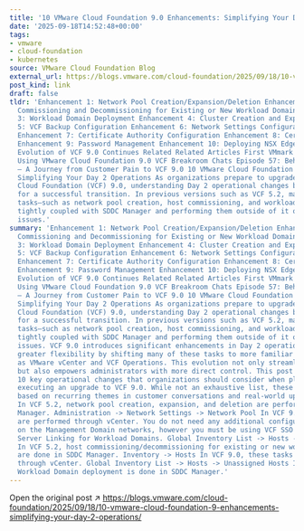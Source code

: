 ```yaml
---
title: '10 VMware Cloud Foundation 9.0 Enhancements: Simplifying Your Day 2 Operations'
date: '2025-09-18T14:52:48+00:00'
tags:
- vmware
- cloud-foundation
- kubernetes
source: VMware Cloud Foundation Blog
external_url: https://blogs.vmware.com/cloud-foundation/2025/09/18/10-vmware-cloud-foundation-9-enhancements-simplifying-your-day-2-operations/
post_kind: link
draft: false
tldr: 'Enhancement 1: Network Pool Creation/Expansion/Deletion Enhancement 2: Host
  Commissioning and Decommissioning for Existing or New Workload Domains Enhancement
  3: Workload Domain Deployment Enhancement 4: Cluster Creation and Expansion Enhancement
  5: VCF Backup Configuration Enhancement 6: Network Settings Configuration (DNS/NTP)
  Enhancement 7: Certificate Authority Configuration Enhancement 8: Certificate Management
  Enhancement 9: Password Management Enhancement 10: Deploying NSX Edge Cluster The
  Evolution of VCF 9.0 Continues Related Related Articles First VMmark Result Published
  Using VMware Cloud Foundation 9.0 VCF Breakroom Chats Episode 57: Behind the Code
  – A Journey from Customer Pain to VCF 9.0 10 VMware Cloud Foundation 9.0 Enhancements:
  Simplifying Your Day 2 Operations As organizations prepare to upgrade to VMware
  Cloud Foundation (VCF) 9.0, understanding Day 2 operational changes becomes critical
  for a successful transition. In previous versions such as VCF 5.2, many administrative
  tasks—such as network pool creation, host commissioning, and workload domain deployments—were
  tightly coupled with SDDC Manager and performing them outside of it often led to
  issues.'
summary: 'Enhancement 1: Network Pool Creation/Expansion/Deletion Enhancement 2: Host
  Commissioning and Decommissioning for Existing or New Workload Domains Enhancement
  3: Workload Domain Deployment Enhancement 4: Cluster Creation and Expansion Enhancement
  5: VCF Backup Configuration Enhancement 6: Network Settings Configuration (DNS/NTP)
  Enhancement 7: Certificate Authority Configuration Enhancement 8: Certificate Management
  Enhancement 9: Password Management Enhancement 10: Deploying NSX Edge Cluster The
  Evolution of VCF 9.0 Continues Related Related Articles First VMmark Result Published
  Using VMware Cloud Foundation 9.0 VCF Breakroom Chats Episode 57: Behind the Code
  – A Journey from Customer Pain to VCF 9.0 10 VMware Cloud Foundation 9.0 Enhancements:
  Simplifying Your Day 2 Operations As organizations prepare to upgrade to VMware
  Cloud Foundation (VCF) 9.0, understanding Day 2 operational changes becomes critical
  for a successful transition. In previous versions such as VCF 5.2, many administrative
  tasks—such as network pool creation, host commissioning, and workload domain deployments—were
  tightly coupled with SDDC Manager and performing them outside of it often led to
  issues. VCF 9.0 introduces significant enhancements in Day 2 operations, offering
  greater flexibility by shifting many of these tasks to more familiar tools such
  as VMware vCenter and VCF Operations. This evolution not only streamlines workflows
  but also empowers administrators with more direct control. This post highlights
  10 key operational changes that organizations should consider when planning and
  executing an upgrade to VCF 9.0. While not an exhaustive list, these insights are
  based on recurring themes in customer conversations and real-world upgrade experiences.
  In VCF 5.2, network pool creation, expansion, and deletion are performed in SDDC
  Manager. Administration -> Network Settings -> Network Pool In VCF 9.0, these tasks
  are performed through vCenter. You do not need any additional configuration to act
  on the Management Domain networks, however you must be using VCF SSO and vCenter
  Server Linking for Workload Domains. Global Inventory List -> Hosts -> Network Pools
  In VCF 5.2, host commissioning/decommissioning for existing or new workload domains
  are done in SDDC Manager. Inventory -> Hosts In VCF 9.0, these tasks are performed
  through vCenter. Global Inventory List -> Hosts -> Unassigned Hosts In VCF 5.2,
  Workload Domain deployment is done in SDDC Manager.'
---
```

Open the original post ↗ https://blogs.vmware.com/cloud-foundation/2025/09/18/10-vmware-cloud-foundation-9-enhancements-simplifying-your-day-2-operations/
